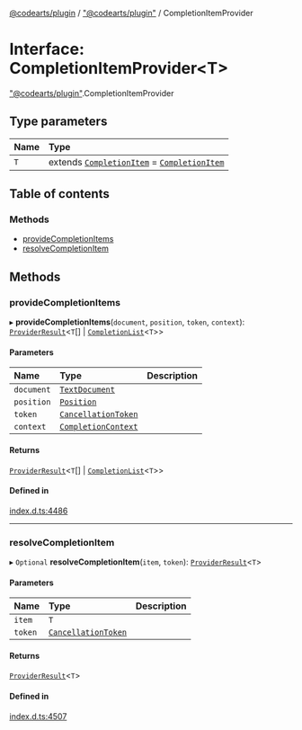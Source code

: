 [@codearts/plugin](../README.md) / ["@codearts/plugin"](../modules/_codearts_plugin_.md) / CompletionItemProvider

# Interface: CompletionItemProvider<T\>

["@codearts/plugin"](../modules/_codearts_plugin_.md).CompletionItemProvider

## Type parameters

| Name | Type |
| :------ | :------ |
| `T` | extends [`CompletionItem`](../classes/codearts_plugin_.CompletionItem.md) = [`CompletionItem`](../classes/codearts_plugin_.CompletionItem.md) |

## Table of contents

### Methods

- [provideCompletionItems](codearts_plugin_.CompletionItemProvider.md#providecompletionitems)
- [resolveCompletionItem](codearts_plugin_.CompletionItemProvider.md#resolvecompletionitem)

## Methods

### provideCompletionItems

▸ **provideCompletionItems**(`document`, `position`, `token`, `context`): [`ProviderResult`](../modules/_codearts_plugin_.md#providerresult)<`T`[] \| [`CompletionList`](../classes/codearts_plugin_.CompletionList.md)<`T`\>\>

#### Parameters

| Name | Type | Description |
| :------ | :------ | :------ |
| `document` | [`TextDocument`](codearts_plugin_.TextDocument.md) |  |
| `position` | [`Position`](../classes/codearts_plugin_.Position.md) |  |
| `token` | [`CancellationToken`](codearts_plugin_.CancellationToken.md) |  |
| `context` | [`CompletionContext`](codearts_plugin_.CompletionContext.md) |  |

#### Returns

[`ProviderResult`](../modules/_codearts_plugin_.md#providerresult)<`T`[] \| [`CompletionList`](../classes/codearts_plugin_.CompletionList.md)<`T`\>\>

#### Defined in

[index.d.ts:4486](https://github.com/huaweicloud/cloudide-plugin-api/blob/84e382d/index.d.ts#L4486)

___

### resolveCompletionItem

▸ `Optional` **resolveCompletionItem**(`item`, `token`): [`ProviderResult`](../modules/_codearts_plugin_.md#providerresult)<`T`\>

#### Parameters

| Name | Type | Description |
| :------ | :------ | :------ |
| `item` | `T` |  |
| `token` | [`CancellationToken`](codearts_plugin_.CancellationToken.md) |  |

#### Returns

[`ProviderResult`](../modules/_codearts_plugin_.md#providerresult)<`T`\>

#### Defined in

[index.d.ts:4507](https://github.com/huaweicloud/cloudide-plugin-api/blob/84e382d/index.d.ts#L4507)
